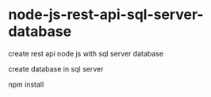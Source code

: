 # node-js-rest-api-sql-server-database
create rest api node js with sql server database


create database in sql server

npm install
